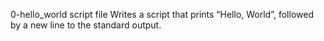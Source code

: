 0-hello_world script file Writes a script that prints “Hello, World”, followed by a new line to the standard output.
